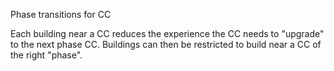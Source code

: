 Phase transitions for CC

Each building near a CC reduces the experience the CC needs to "upgrade" to the next phase CC. Buildings can then be restricted to build near a CC of the right "phase".
